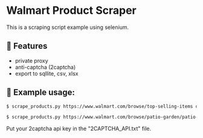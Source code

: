 # Walmart Product Scraper
This is a scraping script example using selenium.

##  :book: Features
* private proxy
* anti-captcha (2captcha)
* export to sqllite, csv, xlsx

##  :tangerine: Example usage:

```bash
$ scrape_products.py https://www.walmart.com/browse/top-selling-items data.csv
```

```bash
$ scrape_products.py https://www.walmart.com/browse/patio-garden/patio-chairs-seating/5428_91416_4843476?povid=91416+%7C+2019-03-01+%7C+PatioChairsandSeatingFC sqldata.db proxy:port:username:password
```

Put your 2captcha api key in the "2CAPTCHA_API.txt" file.
